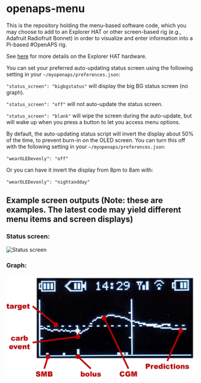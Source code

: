 # openaps-menu

This is the repository holding the menu-based software code, which you may choose to add to an Explorer HAT or other screen-based rig (e.g., Adafruit Radiofruit Bonnet) in order to visualize and enter information into a Pi-based #OpenAPS rig.

See [here](https://github.com/EnhancedRadioDevices/Explorer-HAT) for more details on the Explorer HAT hardware.

You can set your preferred auto-updating status screen using the following setting in your `~/myopenaps/preferences.json`:

`"status_screen": "bigbgstatus"` will display the big BG status screen (no graph).

`"status_screen": "off"` will not auto-update the status screen.

`"status_screen": "blank"` will wipe the screen during the auto-update, but will wake up when you press a button to let you access menu options.

By default, the auto-updating status script will invert the display about 50% of the time, to prevent burn-in on the OLED screen. You can turn this off with the following setting in your `~/myopenaps/preferences.json`:

`"wearOLEDevenly": "off"`

Or you can have it invert the display from 8pm to 8am with:

`"wearOLEDevenly": "nightandday"`


## Example screen outputs (Note: these are examples. The latest code may yield different menu items and screen displays)

### Status screen:

![Status screen](https://github.com/openaps/openaps-menu/blob/master/images/status.JPG)

### Graph:

![Graph visual on screen](https://github.com/openaps/openaps-menu/blob/master/images/graph.JPG)





